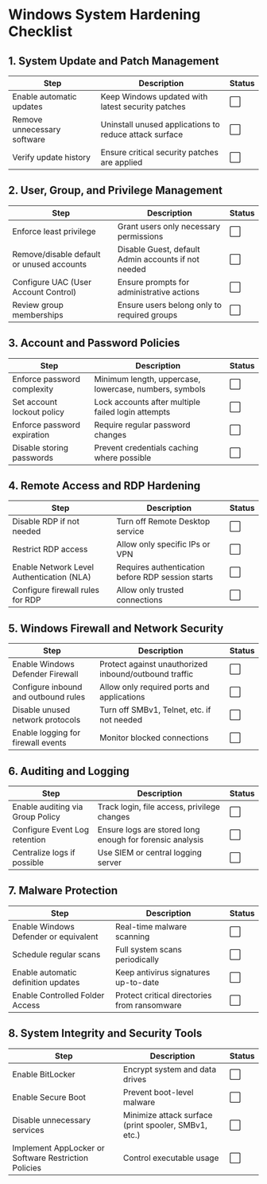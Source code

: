 # Windows System Hardening Checklist

## 1. System Update and Patch Management
| Step | Description | Status |
|------|-------------|--------|
| Enable automatic updates | Keep Windows updated with latest security patches | ⬜ |
| Remove unnecessary software | Uninstall unused applications to reduce attack surface | ⬜ |
| Verify update history | Ensure critical security patches are applied | ⬜ |

## 2. User, Group, and Privilege Management
| Step | Description | Status |
|------|-------------|--------|
| Enforce least privilege | Grant users only necessary permissions | ⬜ |
| Remove/disable default or unused accounts | Disable Guest, default Admin accounts if not needed | ⬜ |
| Configure UAC (User Account Control) | Ensure prompts for administrative actions | ⬜ |
| Review group memberships | Ensure users belong only to required groups | ⬜ |

## 3. Account and Password Policies
| Step | Description | Status |
|------|-------------|--------|
| Enforce password complexity | Minimum length, uppercase, lowercase, numbers, symbols | ⬜ |
| Set account lockout policy | Lock accounts after multiple failed login attempts | ⬜ |
| Enforce password expiration | Require regular password changes | ⬜ |
| Disable storing passwords | Prevent credentials caching where possible | ⬜ |

## 4. Remote Access and RDP Hardening
| Step | Description | Status |
|------|-------------|--------|
| Disable RDP if not needed | Turn off Remote Desktop service | ⬜ |
| Restrict RDP access | Allow only specific IPs or VPN | ⬜ |
| Enable Network Level Authentication (NLA) | Requires authentication before RDP session starts | ⬜ |
| Configure firewall rules for RDP | Allow only trusted connections | ⬜ |

## 5. Windows Firewall and Network Security
| Step | Description | Status |
|------|-------------|--------|
| Enable Windows Defender Firewall | Protect against unauthorized inbound/outbound traffic | ⬜ |
| Configure inbound and outbound rules | Allow only required ports and applications | ⬜ |
| Disable unused network protocols | Turn off SMBv1, Telnet, etc. if not needed | ⬜ |
| Enable logging for firewall events | Monitor blocked connections | ⬜ |

## 6. Auditing and Logging
| Step | Description | Status |
|------|-------------|--------|
| Enable auditing via Group Policy | Track login, file access, privilege changes | ⬜ |
| Configure Event Log retention | Ensure logs are stored long enough for forensic analysis | ⬜ |
| Centralize logs if possible | Use SIEM or central logging server | ⬜ |

## 7. Malware Protection
| Step | Description | Status |
|------|-------------|--------|
| Enable Windows Defender or equivalent | Real-time malware scanning | ⬜ |
| Schedule regular scans | Full system scans periodically | ⬜ |
| Enable automatic definition updates | Keep antivirus signatures up-to-date | ⬜ |
| Enable Controlled Folder Access | Protect critical directories from ransomware | ⬜ |

## 8. System Integrity and Security Tools
| Step | Description | Status |
|------|-------------|--------|
| Enable BitLocker | Encrypt system and data drives | ⬜ |
| Enable Secure Boot | Prevent boot-level malware | ⬜ |
| Disable unnecessary services | Minimize attack surface (print spooler, SMBv1, etc.) | ⬜ |
| Implement AppLocker or Software Restriction Policies | Control executable usage | ⬜ |

